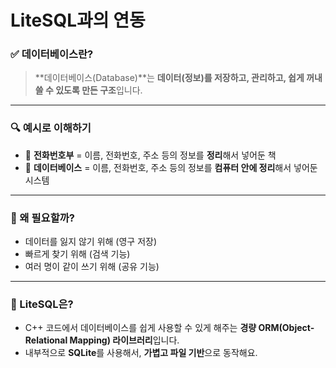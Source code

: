 # **LiteSQL**과의 연동

### ✅ 데이터베이스란?

> \*\*데이터베이스(Database)\*\*는 **데이터(정보)를 저장하고, 관리하고, 쉽게 꺼내 쓸 수 있도록 만든 구조**입니다.

---

### 🔍 예시로 이해하기

* 📒 **전화번호부** = 이름, 전화번호, 주소 등의 정보를 **정리**해서 넣어둔 책
* 💾 **데이터베이스** = 이름, 전화번호, 주소 등의 정보를 **컴퓨터 안에 정리**해서 넣어둔 시스템

---

### 🎯 왜 필요할까?

* 데이터를 잃지 않기 위해 (영구 저장)
* 빠르게 찾기 위해 (검색 기능)
* 여러 명이 같이 쓰기 위해 (공유 기능)

---

### 🧰 LiteSQL은?

* C++ 코드에서 데이터베이스를 쉽게 사용할 수 있게 해주는 **경량 ORM(Object-Relational Mapping) 라이브러리**입니다.
* 내부적으로 **SQLite**를 사용해서, **가볍고 파일 기반**으로 동작해요.
